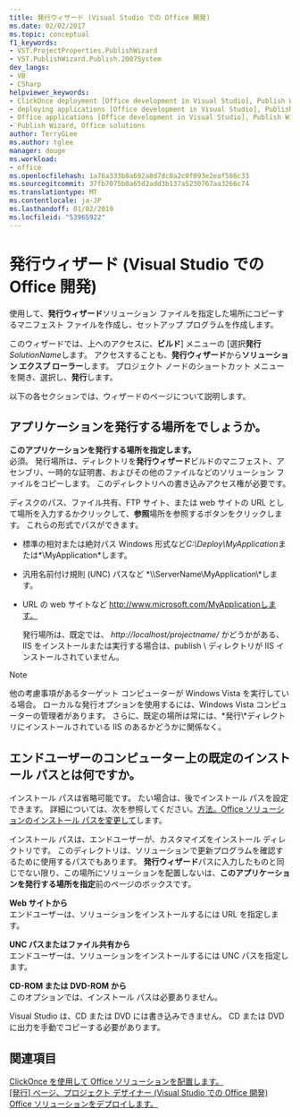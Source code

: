 ```yaml
---
title: 発行ウィザード (Visual Studio での Office 開発)
ms.date: 02/02/2017
ms.topic: conceptual
f1_keywords:
- VST.ProjectProperties.PublishWizard
- VST.PublishWizard.Publish.2007System
dev_langs:
- VB
- CSharp
helpviewer_keywords:
- ClickOnce deployment [Office development in Visual Studio], Publish Wizard
- deploying applications [Office development in Visual Studio], Publish Wizard
- Office applications [Office development in Visual Studio], Publish Wizard
- Publish Wizard, Office solutions
author: TerryGLee
ms.author: tglee
manager: douge
ms.workload:
- office
ms.openlocfilehash: 1a76a333b8a692a8d7dc0a2c0f093e2eaf586c33
ms.sourcegitcommit: 37fb7075b0a65d2add3b137a5230767aa3266c74
ms.translationtype: MT
ms.contentlocale: ja-JP
ms.lasthandoff: 01/02/2019
ms.locfileid: "53965922"
---
```

# <a name="publish-wizard-office-development-in-visual-studio"></a>発行ウィザード (Visual Studio での Office 開発)
  使用して、**発行ウィザード**ソリューション ファイルを指定した場所にコピーするマニフェスト ファイルを作成し、セットアップ プログラムを作成します。  
  
 このウィザードでは、上へのアクセスに、**ビルド**] メニューの [選択**発行** *SolutionName*します。 アクセスすることも、**発行ウィザード**から**ソリューション エクスプ ローラー**します。 プロジェクト ノードのショートカット メニューを開き、選択し、**発行**します。  
  
 以下の各セクションでは、ウィザードのページについて説明します。  
  
## <a name="where-do-you-want-to-publish-the-application"></a>アプリケーションを発行する場所をでしょうか。  
 **このアプリケーションを発行する場所を指定します。**  
 必須。 発行場所は、ディレクトリを**発行ウィザード**ビルドのマニフェスト、アセンブリ、一時的な証明書、およびその他のファイルなどのソリューション ファイルをコピーします。 このディレクトリへの書き込みアクセス権が必要です。  
  
 ディスクのパス、ファイル共有、FTP サイト、または web サイトの URL として場所を入力するかクリックして、**参照**場所を参照するボタンをクリックします。 これらの形式でパスができます。  
  
- 標準の相対または絶対パス Windows 形式など*C:\Deploy\MyApplication*または*\MyApplication*します。  
  
- 汎用名前付け規則 (UNC) パスなど *\\\ServerName\MyApplication\\*します。  
  
- URL の web サイトなど http://www.microsoft.com/MyApplicationします。  
  
  発行場所は、既定では、 *http://localhost/projectname/* かどうかがある、IIS をインストールまたは実行する場合は、publish \ ディレクトリが IIS インストールされていません。  
  
> [!NOTE]  
>  他の考慮事項があるターゲット コンピューターが Windows Vista を実行している場合。 ローカルな発行オプションを使用するには、Windows Vista コンピューターの管理者があります。 さらに、既定の場所は常には、*発行\\*ディレクトリにインストールされている IIS のあるかどうかに関係なく。  
  
## <a name="what-is-the-default-installation-path-on-end-user-computers"></a>エンドユーザーのコンピューター上の既定のインストール パスとは何ですか。  
 インストール パスは省略可能です。 たい場合は、後でインストール パスを設定できます。 詳細については、次を参照してください。[方法。Office ソリューションのインストール パスを変更して](https://msdn.microsoft.com/d0eaa07b-2d72-4902-899f-2f9fb165b8fd)します。  
  
 インストール パスは、エンドユーザーが、カスタマイズをインストール ディレクトリです。 このディレクトリは、ソリューションで更新プログラムを確認するために使用するパスでもあります。 **発行ウィザード**パスに入力したものと同じでない限り、この場所にソリューションを配置しないは、**このアプリケーションを発行する場所を指定**前のページのボックスです。  
  
 **Web サイトから**  
 エンドユーザーは、ソリューションをインストールするには URL を指定します。  
  
 **UNC パスまたはファイル共有から**  
 エンドユーザーは、ソリューションをインストールするには UNC パスを指定します。  
  
 **CD-ROM または DVD-ROM から**  
 このオプションでは、インストール パスは必要ありません。  
  
 Visual Studio は、CD または DVD には書き込みできません。 CD または DVD に出力を手動でコピーする必要があります。  
  
## <a name="see-also"></a>関連項目  
 [ClickOnce を使用して Office ソリューションを配置します。](../vsto/deploying-an-office-solution-by-using-clickonce.md)   
 [[発行] ページ、プロジェクト デザイナー &#40;Visual Studio での Office 開発&#41;](../vsto/publish-page-project-designer-office-development-in-visual-studio.md)   
 [Office ソリューションをデプロイします。](../vsto/deploying-an-office-solution.md)  
